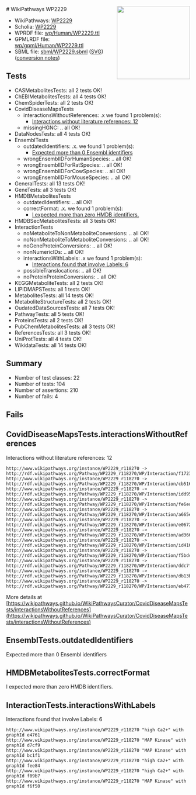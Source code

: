<img style="float: right; width: 200px" src="../logo.png" />
# WikiPathways WP2229

* WikiPathways: [WP2229](https://identifiers.org/wikipathways:WP2229)
* Scholia: [WP2229](https://scholia.toolforge.org/wikipathways/WP2229)
* WPRDF file: [wp/Human/WP2229.ttl](../wp/Human/WP2229.ttl)
* GPMLRDF file: [wp/gpml/Human/WP2229.ttl](../wp/gpml/Human/WP2229.ttl)
* SBML file: [sbml/WP2229.sbml](../sbml/WP2229.sbml) ([SVG](../sbml/WP2229.svg)) ([conversion notes](../sbml/WP2229.txt))

## Tests
* CASMetabolitesTests: all 2 tests OK!
* ChEBIMetabolitesTests: all 4 tests OK!
* ChemSpiderTests: all 2 tests OK!
* CovidDiseaseMapsTests
    * interactionsWithoutReferences: .x we found 1 problem(s):
        * [Interactions without literature references: 12](#9701cce3)
    * missingHGNC: .. all OK!
* DataNodesTests: all 4 tests OK!
* EnsemblTests
    * outdatedIdentifiers: .x. we found 1 problem(s):
        * [Expected more than 0 Ensembl identifiers](#f44398b7)
    * wrongEnsemblIDForHumanSpecies: .. all OK!
    * wrongEnsemblIDForRatSpecies: .. all OK!
    * wrongEnsemblIDForCowSpecies: .. all OK!
    * wrongEnsemblIDForMouseSpecies: .. all OK!
* GeneralTests: all 13 tests OK!
* GeneTests: all 3 tests OK!
* HMDBMetabolitesTests
    * outdatedIdentifiers: .. all OK!
    * correctFormat: .x. we found 1 problem(s):
        * [I expected more than zero HMDB identifiers.](#ad154c1e)
* HMDBSecMetabolitesTests: all 3 tests OK!
* InteractionTests
    * noMetaboliteToNonMetaboliteConversions: .. all OK!
    * noNonMetaboliteToMetaboliteConversions: .. all OK!
    * noGeneProteinConversions: .. all OK!
    * nonNumericIDs: .. all OK!
    * interactionsWithLabels: .x we found 1 problem(s):
        * [Interactions found that involve Labels: 6](#630d267d)
    * possibleTranslocations: .. all OK!
    * noProteinProteinConversions: .. all OK!
* KEGGMetaboliteTests: all 2 tests OK!
* LIPIDMAPSTests: all 1 tests OK!
* MetabolitesTests: all 14 tests OK!
* MetaboliteStructureTests: all 2 tests OK!
* OudatedDataSourcesTests: all 7 tests OK!
* PathwayTests: all 5 tests OK!
* ProteinsTests: all 2 tests OK!
* PubChemMetabolitesTests: all 3 tests OK!
* ReferencesTests: all 3 tests OK!
* UniProtTests: all 4 tests OK!
* WikidataTests: all 14 tests OK!


## Summary

* Number of test classes: 22
* Number of tests: 104
* Number of assertions: 210
* Number of fails: 4

## Fails

<a name="9701cce3" />

## CovidDiseaseMapsTests.interactionsWithoutReferences

Interactions without literature references: 12
```
http://www.wikipathways.org/instance/WP2229_r118270 -> http://rdf.wikipathways.org/Pathway/WP2229_r118270/WP/Interaction/f1723
http://www.wikipathways.org/instance/WP2229_r118270 -> http://rdf.wikipathways.org/Pathway/WP2229_r118270/WP/Interaction/cb516
http://www.wikipathways.org/instance/WP2229_r118270 -> http://rdf.wikipathways.org/Pathway/WP2229_r118270/WP/Interaction/idd956d60f
http://www.wikipathways.org/instance/WP2229_r118270 -> http://rdf.wikipathways.org/Pathway/WP2229_r118270/WP/Interaction/fe6ed
http://www.wikipathways.org/instance/WP2229_r118270 -> http://rdf.wikipathways.org/Pathway/WP2229_r118270/WP/Interaction/a665e
http://www.wikipathways.org/instance/WP2229_r118270 -> http://rdf.wikipathways.org/Pathway/WP2229_r118270/WP/Interaction/e0672
http://www.wikipathways.org/instance/WP2229_r118270 -> http://rdf.wikipathways.org/Pathway/WP2229_r118270/WP/Interaction/ad366
http://www.wikipathways.org/instance/WP2229_r118270 -> http://rdf.wikipathways.org/Pathway/WP2229_r118270/WP/Interaction/id416c296a
http://www.wikipathways.org/instance/WP2229_r118270 -> http://rdf.wikipathways.org/Pathway/WP2229_r118270/WP/Interaction/f5bdc
http://www.wikipathways.org/instance/WP2229_r118270 -> http://rdf.wikipathways.org/Pathway/WP2229_r118270/WP/Interaction/ddc7f
http://www.wikipathways.org/instance/WP2229_r118270 -> http://rdf.wikipathways.org/Pathway/WP2229_r118270/WP/Interaction/db13b
http://www.wikipathways.org/instance/WP2229_r118270 -> http://rdf.wikipathways.org/Pathway/WP2229_r118270/WP/Interaction/eb477
```

More details at [https://wikipathways.github.io/WikiPathwaysCurator/CovidDiseaseMapsTests/interactionsWithoutReferences](https://wikipathways.github.io/WikiPathwaysCurator/CovidDiseaseMapsTests/interactionsWithoutReferences)

<a name="f44398b7" />

## EnsemblTests.outdatedIdentifiers

Expected more than 0 Ensembl identifiers
<a name="ad154c1e" />

## HMDBMetabolitesTests.correctFormat

I expected more than zero HMDB identifiers.
<a name="630d267d" />

## InteractionTests.interactionsWithLabels

Interactions found that involve Labels: 6
```
http://www.wikipathways.org/instance/WP2229_r118270 "high Ca2+" with graphId e4761
http://www.wikipathways.org/instance/WP2229_r118270 "MAP Kinase" with graphId d7cf9
http://www.wikipathways.org/instance/WP2229_r118270 "MAP Kinase" with graphId bc1f1
http://www.wikipathways.org/instance/WP2229_r118270 "high Ca2+" with graphId fee84
http://www.wikipathways.org/instance/WP2229_r118270 "high Ca2+" with graphId f09b7
http://www.wikipathways.org/instance/WP2229_r118270 "MAP Kinase" with graphId f6f50
```

